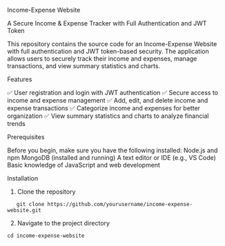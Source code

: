Income-Expense Website

A Secure Income & Expense Tracker with Full Authentication and JWT Token

This repository contains the source code for an Income-Expense Website with full authentication and JWT token-based security.
The application allows users to securely track their income and expenses, manage transactions, and view summary statistics and charts.

Features

✅ User registration and login with JWT authentication
✅ Secure access to income and expense management
✅ Add, edit, and delete income and expense transactions
✅ Categorize income and expenses for better organization
✅ View summary statistics and charts to analyze financial trends


Prerequisites

Before you begin, make sure you have the following installed:
Node.js and npm
MongoDB (installed and running)
A text editor or IDE (e.g., VS Code)
Basic knowledge of JavaScript and web development

Installation
1. Clone the repository
```
   git clone https://github.com/yourusername/income-expense-website.git
```

2. Navigate to the project directory
```
cd income-expense-website
```



